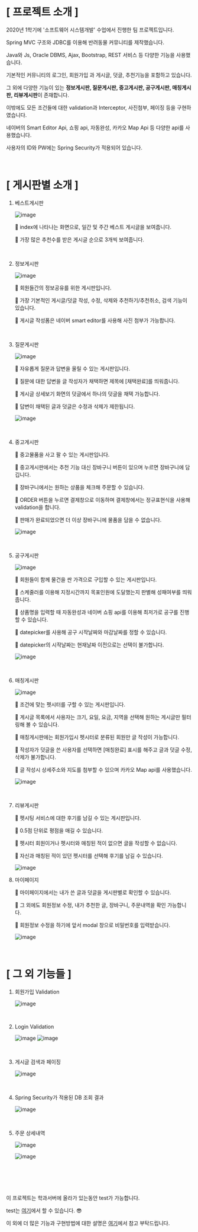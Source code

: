 # [ 프로젝트 소개 ]

2020년 1학기에 '소프트웨어 시스템개발' 수업에서 진행한 팀 프로젝트입니다.

Spring MVC 구조와 JDBC를 이용해 반려동물 커뮤니티를 제작했습니다.

Java와 Js, Oracle DBMS, Ajax, Bootstrap, REST 서비스 등 다양한 기능을 사용했습니다.

기본적인 커뮤니티의 로그인, 회원가입 과 게시글, 덧글, 추천기능을 포함하고 있습니다.

그 외에 다양한 기능이 있는 **정보게시판, 질문게시판, 중고게시판, 공구게시판, 매칭게시판, 리뷰게시판**이 존재합니다.

이밖에도 모든 조건들에 대한 validation과 Interceptor, 사진첨부, 페이징 등을 구현하였습니다.

네이버의 Smart Editor Api, 쇼핑 api, 자동완성, 카카오 Map Api 등 다양한 api를 사용했습니다.

사용자의 ID와 PW에는 Spring Security가 적용되어 있습니다. 

<br/>

# [ 게시판별 소개 ]

1. 베스트게시판

   ![image](https://user-images.githubusercontent.com/64277114/90982036-87418400-e59f-11ea-89e3-b9449ead9f72.png)

   🐶 index에 나타나는 화면으로, 일간 및 주간 베스트 게시글을 보여줍니다.

   🐶 가장 많은 추천수를 받은 게시글 순으로 3개씩 보여줍니다.

   <br/>

2. 정보게시판

   ![image](https://user-images.githubusercontent.com/64277114/90982131-236b8b00-e5a0-11ea-96a6-c9d078029f4b.png)

   🐶 회원들간의 정보공유를 위한 게시판입니다.

   🐶 가장 기본적인 게시글/덧글 작성, 수정, 삭제와 추천하기/추천취소, 검색 기능이 있습니다. 

   🐶 게시글 작성폼은 네이버 smart editor를 사용해 사진 첨부가 가능합니다.

   <br/>

3. 질문게시판

   ![image](https://user-images.githubusercontent.com/64277114/90982147-4138f000-e5a0-11ea-9827-fc78dc38fdb0.png)

   🐶 자유롭게 질문과 답변을 올릴 수 있는 게시판입니다. 

   🐶 질문에 대한 답변을 글 작성자가 채택하면 제목에 [채택완료]를 띄워줍니다.

   🐶 게시글 상세보기 화면의 덧글에서 하나의 덧글을 채택 가능합니다.

   🐶 답변이 채택된 글과 덧글은 수정과 삭제가 제한됩니다.

   ![image](https://user-images.githubusercontent.com/64277114/90982196-83623180-e5a0-11ea-9b91-3a6495b65cd6.png)

   <br/>

4. 중고게시판

   🐶 중고물품을 사고 팔 수 있는 게시판입니다.

   🐶 중고게시판에서는 추천 기능 대신 장바구니 버튼이 있으며 누르면 장바구니에 담깁니다.

   🐶 장바구니에서는 원하는 상품을 체크해 주문할 수 있습니다.

   🐶 ORDER 버튼을 누르면 결제창으로 이동하며 결제창에서는 정규표현식을 사용해 validation을 합니다.

   🐶 판매가 완료되었으면 더 이상 장바구니에 물품을 담을 수 없습니다.

   ![image](https://user-images.githubusercontent.com/64277114/90982244-e784f580-e5a0-11ea-9ebb-6b5b7bbac999.png)

   <br/>

5. 공구게시판

   ![image](https://user-images.githubusercontent.com/64277114/90982317-5c582f80-e5a1-11ea-9ceb-94dd1895e45b.png)

   🐶 회원들이 함께 물건을 싼 가격으로 구입할 수 있는 게시판입니다.

   🐶 스케줄러를 이용해 지정시간까지 목표인원에 도달했는지 판별해 성패여부를 띄워줍니다.

   🐶 상품명을 입력할 때 자동완성과 네이버 쇼핑 api를 이용해 최저가로 공구를 진행할 수 있습니다.

   🐶 datepicker를 사용해 공구 시작날짜와 마감날짜를 정할 수 있습니다.

   🐶 datepicker의 시작날짜는 현재날짜 이전으로는 선택이 불가합니다.

   ![image](https://user-images.githubusercontent.com/64277114/90982857-2026ce00-e5a5-11ea-9bde-3f4e021dd95a.png)

   <br/>

6. 매칭게시판

   ![image](https://user-images.githubusercontent.com/64277114/90982463-33846a00-e5a2-11ea-853f-774bdc044ddf.png)

   🐶 조건에 맞는 펫시터를 구할 수 있는 게시판입니다.

   🐶 게시글 목록에서 사용자는 크기, 요일, 요금, 지역을 선택해 원하는 게시글만 필터링해 볼 수 있습니다.

   🐶 매칭게시판에는 회원가입시 펫시터로 분류된 회원만 글 작성이 가능합니다.

   🐶 작성자가 덧글을 쓴 사용자를 선택하면 [매칭완료] 표시를 해주고 글과 덧글 수정,삭제가 불가합니다.

   🐶 글 작성시 상세주소와 지도를 첨부할 수 있으며 카카오 Map api를 사용했습니다.

   ![image](https://user-images.githubusercontent.com/64277114/90982518-7d6d5000-e5a2-11ea-9af3-2f50059c6496.png)

   <br/>

7. 리뷰게시판

   🐶 펫시팅 서비스에 대한 후기를 남길 수 있는 게시판입니다.

   🐶 0.5점 단위로 평점을 매길 수 있습니다.

   🐶 펫시터 회원이거나 펫시터와 매칭된 적이 없으면 글을 작성할 수 없습니다.

   🐶 자신과 매칭된 적이 있던 펫시터를 선택해 후기를 남길 수 있습니다.

   ![image](https://user-images.githubusercontent.com/64277114/90982577-ec4aa900-e5a2-11ea-9a1b-405ee9600f7e.png)

8. 마이페이지

   🐶 마이페이지에서는 내가 쓴 글과 덧글을 게시판별로 확인할 수 있습니다.

   🐶 그 외에도 회원정보 수정, 내가 추천한 글, 장바구니, 주문내역을 확인 가능합니다.

   🐶 회원정보 수정을 하기에 앞서 modal 창으로 비밀번호를 입력받습니다.

   ![image](https://user-images.githubusercontent.com/64277114/90982610-2f0c8100-e5a3-11ea-816b-dcab58375b47.png) 

<br/>

# [ 그 외 기능들 ]

1. 회원가입 Validation 

   ![image](https://user-images.githubusercontent.com/64277114/90982832-f40b4d00-e5a4-11ea-872e-a76b71e53d89.png)

   <br/>

2. Login Validation

   ![image](https://user-images.githubusercontent.com/64277114/90982657-84e12900-e5a3-11ea-9e4c-b8a2c51dc11d.png) ![image](https://user-images.githubusercontent.com/64277114/90982686-b0fcaa00-e5a3-11ea-9d25-f52e369324a9.png)

   <br/>

3. 게시글 검색과 페이징

   ![image](https://user-images.githubusercontent.com/64277114/90982737-194b8b80-e5a4-11ea-9d99-7cf5a9f8439f.png)

   <br/>

4. Spring Security가 적용된 DB 조회 결과

   ![image](https://user-images.githubusercontent.com/64277114/90982760-4c8e1a80-e5a4-11ea-8e75-3874c5e761ea.png)

   <br/>

5. 주문 상세내역

   ![image](https://user-images.githubusercontent.com/64277114/90982773-6c254300-e5a4-11ea-8438-4b2169f9e32b.png)

   ![image](https://user-images.githubusercontent.com/64277114/90982793-9e36a500-e5a4-11ea-9964-258f4ed6b3c5.png)

   <br/>

<br/>

<br/>

이 프로젝트는 학과서버에 올라가 있는동안 test가 가능합니다.

test는 [여기](http://202.20.119.117/petMate/index)에서 할 수 있습니다. 😎

이 외에 더 많은 기능과 구현방법에 대한 설명은 [여기](https://drive.google.com/file/d/1V5UwLsKu-HChuZjV5EWdxkE_7K0QmQs7/view?usp=sharing)에서 참고 부탁드립니다.
